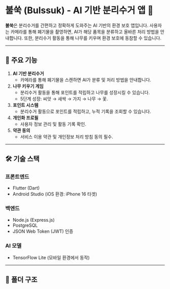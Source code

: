 # 불쑥 (Bulssuk) - AI 기반 분리수거 앱 🌱

**불쑥**은 분리수거를 간편하고 정확하게 도와주는 AI 기반의 환경 보호 앱입니다. 사용자는 카메라를 통해 폐기물을 촬영하면, AI가 해당 품목을 분류하고 올바른 처리 방법을 안내합니다. 또한, 분리수거 활동을 통해 나무를 키우며 환경 보호에 동참할 수 있습니다.

---

## 📌 주요 기능
1. **AI 기반 분리수거**  
   - 카메라를 통해 폐기물을 스캔하면 AI가 분류 및 처리 방법을 안내합니다.
2. **나무 키우기 게임**  
   - 분리수거 활동을 통해 포인트를 적립하고 나무를 성장시킬 수 있습니다.
   - 5단계 성장: 씨앗 → 새싹 → 가지 → 나무 → 꽃.
3. **포인트 시스템**  
   - 분리수거 활동으로 포인트를 적립하고, 누적 기록을 조회할 수 있습니다.
4. **개인화 프로필**  
   - 사용자 정보 관리 및 활동 기록 확인.
5. **약관 동의**  
   - 서비스 이용 약관 및 개인정보 처리 방침 동의 필수.

---

## 🛠️ 기술 스택
### **프론트엔드**
- Flutter (Dart)
- Android Studio (iOS 환경: iPhone 16 타겟)

### **백엔드**
- Node.js (Express.js)
- PostgreSQL
- JSON Web Token (JWT) 인증

### **AI 모델**
- TensorFlow Lite (모바일 환경에서 동작)

---

## 📂 폴더 구조
